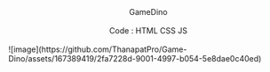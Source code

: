 <center>GameDino</center> <br>
<center>Code : HTML CSS JS </center> <br>
![image](https://github.com/ThanapatPro/Game-Dino/assets/167389419/2fa7228d-9001-4997-b054-5e8dae0c40ed)
